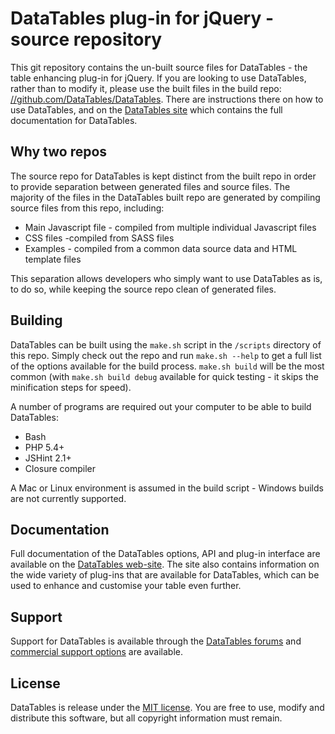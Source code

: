 # DataTables plug-in for jQuery - source repository

This git repository contains the un-built source files for DataTables - the table enhancing plug-in for jQuery. If you are looking to use DataTables, rather than to modify it, please use the built files in the build repo: [//github.com/DataTables/DataTables](//github.com/DataTables/DataTables). There are instructions there on how to use DataTables, and on the [DataTables site](//datatables.net) which contains the full documentation for DataTables.


## Why two repos

The source repo for DataTables is kept distinct from the built repo in order to provide separation between generated files and source files. The majority of the files in the DataTables built repo are generated by compiling source files from this repo, including:

* Main Javascript file - compiled from multiple individual Javascript files
* CSS files -compiled from SASS files
* Examples - compiled from a common data source data and HTML template files

This separation allows developers who simply want to use DataTables as is, to do so, while keeping the source repo clean of generated files.


## Building

DataTables can be built using the `make.sh` script in the `/scripts` directory of this repo. Simply check out the repo and run `make.sh --help` to get a full list of the options available for the build process. `make.sh build` will be the most common (with `make.sh build debug` available for quick testing - it skips the minification steps for speed).

A number of programs are required out your computer to be able to build DataTables:

* Bash
* PHP 5.4+
* JSHint 2.1+
* Closure compiler

A Mac or Linux environment is assumed in the build script - Windows builds are not currently supported.  


## Documentation

Full documentation of the DataTables options, API and plug-in interface are available on the [DataTables web-site](//datatables.net). The site also contains information on the wide variety of plug-ins that are available for DataTables, which can be used to enhance and customise your table even further.


## Support

Support for DataTables is available through the [DataTables forums](//datatables.net/forums) and [commercial support options](//datatables.net/support) are available.


## License

DataTables is release under the [MIT license](//datatables.net/license). You are free to use, modify and distribute this software, but all copyright information must remain.
